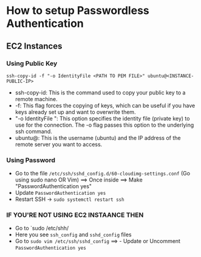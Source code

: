 # How to setup Passwordless Authentication

## EC2 Instances

### Using Public Key

```
ssh-copy-id -f "-o IdentityFile <PATH TO PEM FILE>" ubuntu@<INSTANCE-PUBLIC-IP>
```

- ssh-copy-id: This is the command used to copy your public key to a remote machine.
- -f: This flag forces the copying of keys, which can be useful if you have keys already set up and want to overwrite them.
- "-o IdentityFile <PATH TO PEM FILE>": This option specifies the identity file (private key) to use for the connection. The -o flag passes this option to the underlying ssh command.
- ubuntu@<INSTANCE-IP>: This is the username (ubuntu) and the IP address of the remote server you want to access.

### Using Password 

- Go to the file `/etc/ssh/sshd_config.d/60-cloudimg-settings.conf`  (Go using sudo nano OR Vim)  ==> Once inside ==> Make "PasswordAuthentication yes"
- Update `PasswordAuthentication yes`
- Restart SSH -> `sudo systemctl restart ssh`


### IF YOU'RE NOT USING EC2 INSTAANCE THEN
- Go to `sudo /etc/shh/
- Here you see `ssh_config` and `sshd_config` files
- Go to `sudo vim /etc/ssh/sshd_config`    ==> - Update or Uncomment `PasswordAuthentication yes`
